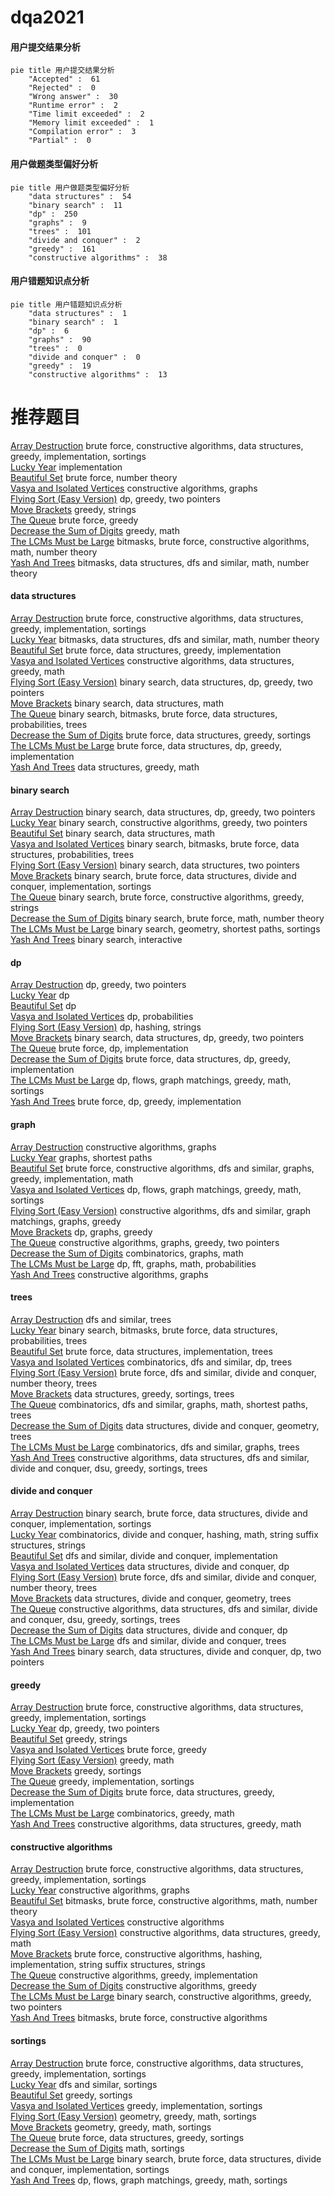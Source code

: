 # dqa2021
<!-- tabs:start -->
#### **用户提交结果分析**

```mermaid
pie title 用户提交结果分析
    "Accepted" :  61
    "Rejected" :  0
    "Wrong answer" :  30
    "Runtime error" :  2
    "Time limit exceeded" :  2
    "Memory limit exceeded" :  1
    "Compilation error" :  3
    "Partial" :  0
```
#### **用户做题类型偏好分析**

```mermaid
pie title 用户做题类型偏好分析
    "data structures" :  54
    "binary search" :  11
    "dp" :  250
    "graphs" :  9
    "trees" :  101
    "divide and conquer" :  2
    "greedy" :  161
    "constructive algorithms" :  38
```
#### **用户错题知识点分析**

```mermaid
pie title 用户错题知识点分析
    "data structures" :  1
    "binary search" :  1
    "dp" :  6
    "graphs" :  90
    "trees" :  0
    "divide and conquer" :  0
    "greedy" :  19
    "constructive algorithms" :  13
```
<!-- tabs:end -->
# 推荐题目
[Array Destruction](http://codeforces.com/problemset/problem/1474/C)		brute force,
                        constructive algorithms,
                        data structures,
                        greedy,
                        implementation,
                        sortings		  
[Lucky Year](http://codeforces.com/problemset/problem/808/A)		implementation		  
[Beautiful Set](http://codeforces.com/problemset/problem/364/C)		brute force,
                        number theory		  
[Vasya and Isolated Vertices](http://codeforces.com/problemset/problem/1065/B)		constructive algorithms,
                        graphs		  
[Flying Sort (Easy Version)](http://codeforces.com/problemset/problem/1367/F1)		dp,
                        greedy,
                        two pointers		  
[Move Brackets](http://codeforces.com/problemset/problem/1374/C)		greedy,
                        strings		  
[The Queue](http://codeforces.com/problemset/problem/767/B)		brute force,
                        greedy		  
[Decrease the Sum of Digits](http://codeforces.com/problemset/problem/1409/D)		greedy,
                        math		  
[The LCMs Must be Large](http://codeforces.com/problemset/problem/1166/E)		bitmasks,
                        brute force,
                        constructive algorithms,
                        math,
                        number theory		  
[Yash And Trees](http://codeforces.com/problemset/problem/633/G)		bitmasks,
                        data structures,
                        dfs and similar,
                        math,
                        number theory		  
<!-- tabs:start -->
#### **data structures**
[Array Destruction](http://codeforces.com/problemset/problem/1474/C)		brute force,
                        constructive algorithms,
                        data structures,
                        greedy,
                        implementation,
                        sortings		  
[Lucky Year](http://codeforces.com/problemset/problem/633/G)		bitmasks,
                        data structures,
                        dfs and similar,
                        math,
                        number theory		  
[Beautiful Set](http://codeforces.com/problemset/problem/1236/D)		brute force,
                        data structures,
                        greedy,
                        implementation		  
[Vasya and Isolated Vertices](http://codeforces.com/problemset/problem/1406/D)		constructive algorithms,
                        data structures,
                        greedy,
                        math		  
[Flying Sort (Easy Version)](http://codeforces.com/problemset/problem/1492/C)		binary search,
                        data structures,
                        dp,
                        greedy,
                        two pointers		  
[Move Brackets](http://codeforces.com/problemset/problem/1490/G)		binary search,
                        data structures,
                        math		  
[The Queue](http://codeforces.com/problemset/problem/1479/D)		binary search,
                        bitmasks,
                        brute force,
                        data structures,
                        probabilities,
                        trees		  
[Decrease the Sum of Digits](http://codeforces.com/problemset/problem/1497/A)		brute force,
                        data structures,
                        greedy,
                        sortings		  
[The LCMs Must be Large](http://codeforces.com/problemset/problem/1491/C)		brute force,
                        data structures,
                        dp,
                        greedy,
                        implementation		  
[Yash And Trees](http://codeforces.com/problemset/problem/1492/B)		data structures,
                        greedy,
                        math		  
#### **binary search**
[Array Destruction](http://codeforces.com/problemset/problem/1492/C)		binary search,
                        data structures,
                        dp,
                        greedy,
                        two pointers		  
[Lucky Year](http://codeforces.com/problemset/problem/1463/D)		binary search,
                        constructive algorithms,
                        greedy,
                        two pointers		  
[Beautiful Set](http://codeforces.com/problemset/problem/1490/G)		binary search,
                        data structures,
                        math		  
[Vasya and Isolated Vertices](http://codeforces.com/problemset/problem/1479/D)		binary search,
                        bitmasks,
                        brute force,
                        data structures,
                        probabilities,
                        trees		  
[Flying Sort (Easy Version)](http://codeforces.com/problemset/problem/1436/E)		binary search,
                        data structures,
                        two pointers		  
[Move Brackets](http://codeforces.com/problemset/problem/1461/D)		binary search,
                        brute force,
                        data structures,
                        divide and conquer,
                        implementation,
                        sortings		  
[The Queue](http://codeforces.com/problemset/problem/1493/C)		binary search,
                        brute force,
                        constructive algorithms,
                        greedy,
                        strings		  
[Decrease the Sum of Digits](http://codeforces.com/problemset/problem/1487/D)		binary search,
                        brute force,
                        math,
                        number theory		  
[The LCMs Must be Large](http://codeforces.com/problemset/problem/1486/B)		binary search,
                        geometry,
                        shortest paths,
                        sortings		  
[Yash And Trees](http://codeforces.com/problemset/problem/1486/C1)		binary search,
                        interactive		  
#### **dp**
[Array Destruction](http://codeforces.com/problemset/problem/1367/F1)		dp,
                        greedy,
                        two pointers		  
[Lucky Year](http://codeforces.com/problemset/problem/268/D)		dp		  
[Beautiful Set](http://codeforces.com/problemset/problem/1268/E)		dp		  
[Vasya and Isolated Vertices](http://codeforces.com/problemset/problem/1172/C1)		dp,
                        probabilities		  
[Flying Sort (Easy Version)](http://codeforces.com/problemset/problem/613/E)		dp,
                        hashing,
                        strings		  
[Move Brackets](http://codeforces.com/problemset/problem/1492/C)		binary search,
                        data structures,
                        dp,
                        greedy,
                        two pointers		  
[The Queue](https://codeforces.com/contest/1457/problem/C)		brute force,
                        dp,
                        implementation		  
[Decrease the Sum of Digits](http://codeforces.com/problemset/problem/1491/C)		brute force,
                        data structures,
                        dp,
                        greedy,
                        implementation		  
[The LCMs Must be Large](http://codeforces.com/problemset/problem/1437/C)		dp,
                        flows,
                        graph matchings,
                        greedy,
                        math,
                        sortings		  
[Yash And Trees](http://codeforces.com/problemset/problem/1499/B)		brute force,
                        dp,
                        greedy,
                        implementation		  
#### **graph**
[Array Destruction](http://codeforces.com/problemset/problem/1065/B)		constructive algorithms,
                        graphs		  
[Lucky Year](http://codeforces.com/problemset/problem/20/C)		graphs,
                        shortest paths		  
[Beautiful Set](http://codeforces.com/problemset/problem/1487/C)		brute force,
                        constructive algorithms,
                        dfs and similar,
                        graphs,
                        greedy,
                        implementation,
                        math		  
[Vasya and Isolated Vertices](http://codeforces.com/problemset/problem/1437/C)		dp,
                        flows,
                        graph matchings,
                        greedy,
                        math,
                        sortings		  
[Flying Sort (Easy Version)](http://codeforces.com/problemset/problem/1470/D)		constructive algorithms,
                        dfs and similar,
                        graph matchings,
                        graphs,
                        greedy		  
[Move Brackets](http://codeforces.com/problemset/problem/1476/C)		dp,
                        graphs,
                        greedy		  
[The Queue](http://codeforces.com/problemset/problem/1304/D)		constructive algorithms,
                        graphs,
                        greedy,
                        two pointers		  
[Decrease the Sum of Digits](http://codeforces.com/problemset/problem/1475/C)		combinatorics,
                        graphs,
                        math		  
[The LCMs Must be Large](http://codeforces.com/problemset/problem/553/E)		dp,
                        fft,
                        graphs,
                        math,
                        probabilities		  
[Yash And Trees](http://codeforces.com/problemset/problem/1495/C)		constructive algorithms,
                        graphs		  
#### **trees**
[Array Destruction](http://codeforces.com/problemset/problem/1118/F1)		dfs and similar,
                        trees		  
[Lucky Year](http://codeforces.com/problemset/problem/1479/D)		binary search,
                        bitmasks,
                        brute force,
                        data structures,
                        probabilities,
                        trees		  
[Beautiful Set](http://codeforces.com/problemset/problem/1511/C)		brute force,
                        data structures,
                        implementation,
                        trees		  
[Vasya and Isolated Vertices](http://codeforces.com/problemset/problem/1499/F)		combinatorics,
                        dfs and similar,
                        dp,
                        trees		  
[Flying Sort (Easy Version)](http://codeforces.com/problemset/problem/1491/E)		brute force,
                        dfs and similar,
                        divide and conquer,
                        number theory,
                        trees		  
[Move Brackets](http://codeforces.com/problemset/problem/1466/D)		data structures,
                        greedy,
                        sortings,
                        trees		  
[The Queue](http://codeforces.com/problemset/problem/1495/D)		combinatorics,
                        dfs and similar,
                        graphs,
                        math,
                        shortest paths,
                        trees		  
[Decrease the Sum of Digits](http://codeforces.com/problemset/problem/1303/G)		data structures,
                        divide and conquer,
                        geometry,
                        trees		  
[The LCMs Must be Large](http://codeforces.com/problemset/problem/1454/E)		combinatorics,
                        dfs and similar,
                        graphs,
                        trees		  
[Yash And Trees](http://codeforces.com/problemset/problem/1494/D)		constructive algorithms,
                        data structures,
                        dfs and similar,
                        divide and conquer,
                        dsu,
                        greedy,
                        sortings,
                        trees		  
#### **divide and conquer**
[Array Destruction](http://codeforces.com/problemset/problem/1461/D)		binary search,
                        brute force,
                        data structures,
                        divide and conquer,
                        implementation,
                        sortings		  
[Lucky Year](http://codeforces.com/problemset/problem/1466/G)		combinatorics,
                        divide and conquer,
                        hashing,
                        math,
                        string suffix structures,
                        strings		  
[Beautiful Set](http://codeforces.com/problemset/problem/1490/D)		dfs and similar,
                        divide and conquer,
                        implementation		  
[Vasya and Isolated Vertices](https://codeforces.com/contest/1483/problem/C)		data structures,
                        divide and conquer,
                        dp		  
[Flying Sort (Easy Version)](http://codeforces.com/problemset/problem/1491/E)		brute force,
                        dfs and similar,
                        divide and conquer,
                        number theory,
                        trees		  
[Move Brackets](http://codeforces.com/problemset/problem/1303/G)		data structures,
                        divide and conquer,
                        geometry,
                        trees		  
[The Queue](http://codeforces.com/problemset/problem/1494/D)		constructive algorithms,
                        data structures,
                        dfs and similar,
                        divide and conquer,
                        dsu,
                        greedy,
                        sortings,
                        trees		  
[Decrease the Sum of Digits](http://codeforces.com/problemset/problem/1482/E)		data structures,
                        divide and conquer,
                        dp		  
[The LCMs Must be Large](http://codeforces.com/problemset/problem/566/C)		dfs and similar,
                        divide and conquer,
                        trees		  
[Yash And Trees](http://codeforces.com/problemset/problem/1428/F)		binary search,
                        data structures,
                        divide and conquer,
                        dp,
                        two pointers		  
#### **greedy**
[Array Destruction](http://codeforces.com/problemset/problem/1474/C)		brute force,
                        constructive algorithms,
                        data structures,
                        greedy,
                        implementation,
                        sortings		  
[Lucky Year](http://codeforces.com/problemset/problem/1367/F1)		dp,
                        greedy,
                        two pointers		  
[Beautiful Set](http://codeforces.com/problemset/problem/1374/C)		greedy,
                        strings		  
[Vasya and Isolated Vertices](http://codeforces.com/problemset/problem/767/B)		brute force,
                        greedy		  
[Flying Sort (Easy Version)](http://codeforces.com/problemset/problem/1409/D)		greedy,
                        math		  
[Move Brackets](http://codeforces.com/problemset/problem/732/E)		greedy,
                        sortings		  
[The Queue](http://codeforces.com/problemset/problem/1006/B)		greedy,
                        implementation,
                        sortings		  
[Decrease the Sum of Digits](http://codeforces.com/problemset/problem/1236/D)		brute force,
                        data structures,
                        greedy,
                        implementation		  
[The LCMs Must be Large](http://codeforces.com/problemset/problem/1178/C)		combinatorics,
                        greedy,
                        math		  
[Yash And Trees](http://codeforces.com/problemset/problem/1406/D)		constructive algorithms,
                        data structures,
                        greedy,
                        math		  
#### **constructive algorithms**
[Array Destruction](http://codeforces.com/problemset/problem/1474/C)		brute force,
                        constructive algorithms,
                        data structures,
                        greedy,
                        implementation,
                        sortings		  
[Lucky Year](http://codeforces.com/problemset/problem/1065/B)		constructive algorithms,
                        graphs		  
[Beautiful Set](http://codeforces.com/problemset/problem/1166/E)		bitmasks,
                        brute force,
                        constructive algorithms,
                        math,
                        number theory		  
[Vasya and Isolated Vertices](http://codeforces.com/problemset/problem/398/C)		constructive algorithms		  
[Flying Sort (Easy Version)](http://codeforces.com/problemset/problem/1406/D)		constructive algorithms,
                        data structures,
                        greedy,
                        math		  
[Move Brackets](http://codeforces.com/problemset/problem/128/B)		brute force,
                        constructive algorithms,
                        hashing,
                        implementation,
                        string suffix structures,
                        strings		  
[The Queue](https://codeforces.com/contest/1255/problem/D)		constructive algorithms,
                        greedy,
                        implementation		  
[Decrease the Sum of Digits](http://codeforces.com/problemset/problem/1493/A)		constructive algorithms,
                        greedy		  
[The LCMs Must be Large](http://codeforces.com/problemset/problem/1463/D)		binary search,
                        constructive algorithms,
                        greedy,
                        two pointers		  
[Yash And Trees](https://codeforces.com/contest/1456/problem/B)		bitmasks,
                        brute force,
                        constructive algorithms		  
#### **sortings**
[Array Destruction](http://codeforces.com/problemset/problem/1474/C)		brute force,
                        constructive algorithms,
                        data structures,
                        greedy,
                        implementation,
                        sortings		  
[Lucky Year](http://codeforces.com/problemset/problem/1311/B)		dfs and similar,
                        sortings		  
[Beautiful Set](http://codeforces.com/problemset/problem/732/E)		greedy,
                        sortings		  
[Vasya and Isolated Vertices](http://codeforces.com/problemset/problem/1006/B)		greedy,
                        implementation,
                        sortings		  
[Flying Sort (Easy Version)](https://codeforces.com/contest/1496/problem/C)		geometry,
                        greedy,
                        math,
                        sortings		  
[Move Brackets](http://codeforces.com/problemset/problem/1495/A)		geometry,
                        greedy,
                        math,
                        sortings		  
[The Queue](http://codeforces.com/problemset/problem/1497/A)		brute force,
                        data structures,
                        greedy,
                        sortings		  
[Decrease the Sum of Digits](http://codeforces.com/problemset/problem/1427/A)		math,
                        sortings		  
[The LCMs Must be Large](http://codeforces.com/problemset/problem/1461/D)		binary search,
                        brute force,
                        data structures,
                        divide and conquer,
                        implementation,
                        sortings		  
[Yash And Trees](http://codeforces.com/problemset/problem/1437/C)		dp,
                        flows,
                        graph matchings,
                        greedy,
                        math,
                        sortings		  
<!-- tabs:end -->
